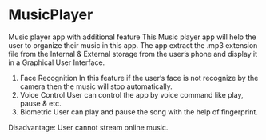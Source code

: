 # MusicPlayer
Music player app with additional feature
This Music player app will help the user to organize their music in this app. 
The app extract the .mp3 extension file from the Internal & External storage from the user’s phone and display it in a Graphical User Interface.
1.	Face Recognition
       In this feature if the user’s face is not recognize by the camera then the music will stop automatically.
2.	Voice Control
      User can control the app by voice command like play, pause & etc.
3.	Biometric 
      User can play and pause the song with the help of fingerprint. 
 
 Disadvantage:  User cannot stream online music.
